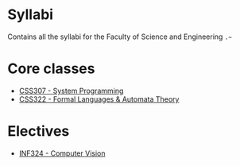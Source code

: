 # Syllabi
Contains all the syllabi for the Faculty of Science and Engineering `.~`

# Core classes
* [CSS307 - System Programming](./CSS307)
* [CSS322 - Formal Languages & Automata Theory](./CSS322)

# Electives
* [INF324 - Computer Vision](./INF324)


